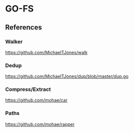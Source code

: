 # GO-FS

## References

### Walker
https://github.com/MichaelTJones/walk

### Dedup
https://github.com/MichaelTJones/dup/blob/master/dup.go

### Compress/Extract
https://github.com/mohae/car

### Paths
https://github.com/mohae/rapper
